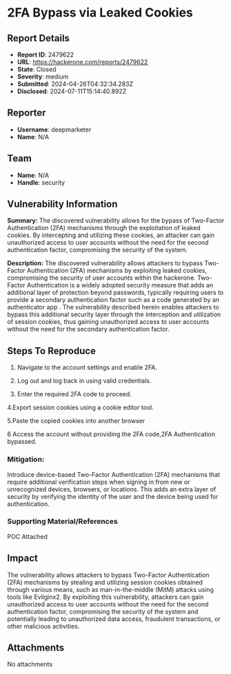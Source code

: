 # 2FA Bypass via Leaked Cookies

## Report Details
- **Report ID**: 2479622
- **URL**: https://hackerone.com/reports/2479622
- **State**: Closed
- **Severity**: medium
- **Submitted**: 2024-04-26T04:32:34.283Z
- **Disclosed**: 2024-07-11T15:14:40.892Z

## Reporter
- **Username**: deepmarketer
- **Name**: N/A

## Team
- **Name**: N/A
- **Handle**: security

## Vulnerability Information
**Summary:**
The discovered vulnerability allows for the bypass of Two-Factor Authentication (2FA) mechanisms through the exploitation of leaked cookies. By intercepting and utilizing these cookies, an attacker can gain unauthorized access to user accounts without the need for the second authentication factor, compromising the security of the system.

**Description:**
The discovered vulnerability allows attackers to bypass Two-Factor Authentication (2FA) mechanisms by exploiting leaked cookies, compromising the security of user accounts within the hackerone. Two-Factor Authentication is a widely adopted security measure that adds an additional layer of protection beyond passwords, typically requiring users to provide a secondary authentication factor such as a code generated by an authenticator app . The vulnerability described herein enables attackers to bypass this additional security layer through the interception and utilization of session cookies, thus gaining unauthorized access to user accounts without the need for the secondary authentication factor.

## Steps To Reproduce

1. Navigate to the account settings and enable 2FA.

2. Log out and log back in using valid credentials.

3. Enter the required 2FA code to proceed.

4.Export session cookies using a cookie editor tool.

5.Paste the copied cookies into another browser

6 Access the account  without providing the 2FA code,2FA Authentication bypassed.

### Mitigation:
 Introduce device-based Two-Factor Authentication (2FA) mechanisms that require additional verification steps when signing in from new or unrecognized devices, browsers, or locations. This adds an extra layer of security by verifying the identity of the user and the device being used for authentication.

### Supporting Material/References 
POC Attached

## Impact

The vulnerability allows attackers to bypass Two-Factor Authentication (2FA) mechanisms by stealing and utilizing session cookies obtained through various means, such as man-in-the-middle (MitM) attacks using tools like Evilginx2. By exploiting this vulnerability, attackers can gain unauthorized access to user accounts without the need for the second authentication factor, compromising the security of the system and potentially leading to unauthorized data access, fraudulent transactions, or other malicious activities.

## Attachments
No attachments
